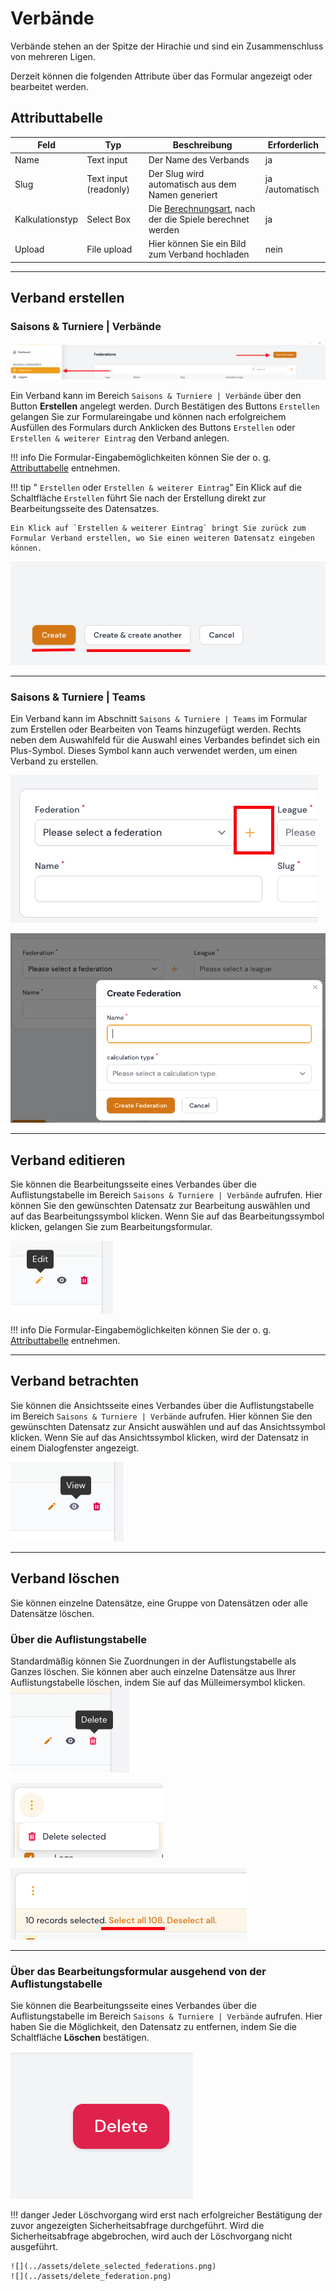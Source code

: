 # Verbände

Verbände stehen an der Spitze der Hirachie und sind ein Zusammenschluss von mehreren Ligen.

Derzeit können die folgenden Attribute über das Formular angezeigt oder bearbeitet werden.

## Attributtabelle

| Feld            | Typ                   | Beschreibung                                                                       | Erforderlich    |
| --------------- | --------------------- | ---------------------------------------------------------------------------------- | --------------- |
| Name            | Text input            | Der Name des Verbands                                                              | ja              |
| Slug            | Text input (readonly) | Der Slug wird automatisch aus dem Namen generiert                                  | ja /automatisch |
| Kalkulationstyp | Select Box            | Die [Berechnungsart](calculation-types.de.md), nach der die Spiele berechnet werden | ja              |
| Upload          | File upload           | Hier können Sie ein Bild zum Verband hochladen                                     | nein            |

---

## Verband erstellen

### Saisons & Turniere | Verbände

![](../assets/federations.png)

Ein Verband kann im Bereich `Saisons & Turniere | Verbände` über den Button **Erstellen** angelegt werden. Durch Bestätigen des Buttons `Erstellen` gelangen Sie zur Formulareingabe und können nach erfolgreichem Ausfüllen des Formulars durch Anklicken des Buttons `Erstellen` oder `Erstellen & weiterer Eintrag` den Verband anlegen.

!!! info
	Die Formular-Eingabemöglichkeiten können Sie der o. g. [Attributtabelle](#attributtabelle) entnehmen.

!!! tip " `Erstellen` oder `Erstellen & weiterer Eintrag`"
	Ein Klick auf die Schaltfläche `Erstellen` führt Sie nach der Erstellung direkt zur Bearbeitungsseite des Datensatzes.
	
	Ein Klick auf `Erstellen & weiterer Eintrag` bringt Sie zurück zum Formular Verband erstellen, wo Sie einen weiteren Datensatz eingeben können.

![](../assets/create_and_create_another.png)

---

### Saisons & Turniere | Teams

Ein Verband kann im Abschnitt  `Saisons & Turniere | Teams` im Formular zum Erstellen oder Bearbeiten von Teams hinzugefügt werden. Rechts neben dem Auswahlfeld für die Auswahl eines Verbandes befindet sich ein Plus-Symbol. Dieses Symbol kann auch verwendet werden, um einen Verband zu erstellen.

![](../assets/teams_create_federation_1.png)

![](../assets/teams_create_federation_2.png)

---

## Verband editieren

Sie können die Bearbeitungsseite eines Verbandes über die Auflistungstabelle im Bereich  `Saisons & Turniere | Verbände` aufrufen. Hier können Sie den gewünschten Datensatz zur Bearbeitung auswählen und auf das Bearbeitungssymbol klicken. Wenn Sie auf das Bearbeitungssymbol klicken, gelangen Sie zum Bearbeitungsformular.

![](../assets/edit.png)

!!! info
	Die Formular-Eingabemöglichkeiten können Sie der o. g. [Attributtabelle](#attributtabelle) entnehmen.

---

## Verband betrachten

Sie können die Ansichtsseite eines Verbandes über die Auflistungstabelle im Bereich `Saisons & Turniere | Verbände` aufrufen. Hier können Sie den gewünschten Datensatz zur Ansicht auswählen und auf das Ansichtssymbol klicken. Wenn Sie auf das Ansichtssymbol klicken, wird der Datensatz in einem Dialogfenster angezeigt.

![](../assets/view.png)

---

## Verband löschen

Sie können einzelne Datensätze, eine Gruppe von Datensätzen oder alle Datensätze löschen.

### Über die Auflistungstabelle

Standardmäßig können Sie Zuordnungen in der Auflistungstabelle als Ganzes löschen. Sie können aber auch einzelne Datensätze aus Ihrer Auflistungstabelle löschen, indem Sie auf das Mülleimersymbol klicken.
![](../assets/delete_icon.png)

![](../assets/delete_selected.png)

![](../assets/select_all.png)

---

### Über das Bearbeitungsformular ausgehend von der Auflistungstabelle

Sie können die Bearbeitungsseite eines Verbandes über die Auflistungstabelle im Bereich  `Saisons & Turniere | Verbände` aufrufen.  Hier haben Sie die Möglichkeit, den Datensatz zu entfernen, indem Sie die Schaltfläche **Löschen** bestätigen.

![](../assets/delete_button.png)

!!! danger 
	Jeder Löschvorgang wird erst nach erfolgreicher Bestätigung der zuvor angezeigten Sicherheitsabfrage durchgeführt. Wird die Sicherheitsabfrage abgebrochen, wird auch der Löschvorgang nicht ausgeführt. 
	
	![](../assets/delete_selected_federations.png) 
	![](../assets/delete_federation.png)
